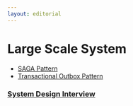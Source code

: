 ```yaml
---
layout: editorial
---
```


# Large Scale System

* [SAGA Pattern](saga-pattern.md)
* [Transactional Outbox Pattern](transactional-outbox-pattern.md)

### [System Design Interview](system-design-interview)

